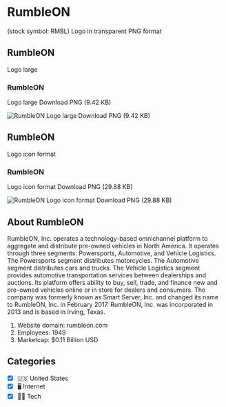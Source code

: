 # RumbleON
 (stock symbol: RMBL) Logo in transparent PNG format

## RumbleON
 Logo large

### RumbleON
 Logo large Download PNG (9.42 KB)

![RumbleON
 Logo large Download PNG (9.42 KB)](/img/orig/RMBL_BIG-55ae7933.png)

## RumbleON
 Logo icon format

### RumbleON
 Logo icon format Download PNG (29.88 KB)

![RumbleON
 Logo icon format Download PNG (29.88 KB)](/img/orig/RMBL-4ebc4f9b.png)

## About RumbleON


RumbleON, Inc. operates a technology-based omnichannel platform to aggregate and distribute pre-owned vehicles in North America. It operates through three segments: Powersports, Automotive, and Vehicle Logistics. The Powersports segment distributes motorcycles. The Automotive segment distributes cars and trucks. The Vehicle Logistics segment provides automotive transportation services between dealerships and auctions. Its platform offers ability to buy, sell, trade, and finance new and pre-owned vehicles online or in store for dealers and consumers. The company was formerly known as Smart Server, Inc. and changed its name to RumbleON, Inc. in February 2017. RumbleON, Inc. was incorporated in 2013 and is based in Irving, Texas.

1. Website domain: rumbleon.com
2. Employees: 1949
3. Marketcap: $0.11 Billion USD


## Categories
- [x] 🇺🇸 United States
- [x] 🖥️ Internet
- [x] 👩‍💻 Tech
